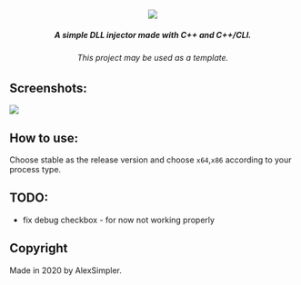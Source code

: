 <h1 align="center"><img src="https://i.imgur.com/6myTd3N.png"/></h1>

<h5 align="center">A simple DLL injector made with C++ and C++/CLI.</h5>
<h6 align="center">This project may be used as a template.</h6>

## Screenshots:
![](https://i.imgur.com/iORfJVR.png)

## How to use:
Choose stable as the release version and choose `x64`,`x86` according to your process type.

## TODO:
- fix debug checkbox - for now not working properly

## Copyright

Made in 2020 by AlexSimpler.

